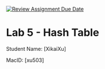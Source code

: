 [![Review Assignment Due Date](https://classroom.github.com/assets/deadline-readme-button-24ddc0f5d75046c5622901739e7c5dd533143b0c8e959d652212380cedb1ea36.svg)](https://classroom.github.com/a/U8Bd4qRw)
# Lab 5 - Hash Table

Student Name: [XikaiXu]

MacID: [xu503]
 